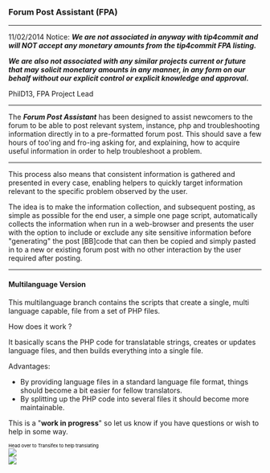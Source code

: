 ### Forum Post Assistant (FPA)
***
11/02/2014
Notice:
**_We are not associated in anyway with tip4commit and will NOT accept any monetary amounts from the tip4commit FPA listing._** 

**_We are also not associated with any similar projects current or future that may solicit monetary amounts in any manner, in any form on our behalf without our explicit control or explicit knowledge and approval._**

PhilD13, FPA Project Lead

***
The **_Forum Post Assistant_** has been designed to assist newcomers to the forum to be able to post relevant system, instance, php and troubleshooting information directly in to a pre-formatted forum post. This should save a few hours of too'ing and fro-ing asking for, and explaining, how to acquire useful information in order to help troubleshoot a problem.
***

This process also means that consistent information is gathered and presented in every case, enabling helpers to quickly target information relevant to the specific problem observed by the user.

The idea is to make the information collection, and subsequent posting, as simple as possible for the end user, a simple one page script, automatically collects the information when run in a web-browser and presents the user with the option to include or exclude any site sensitive information before "generating" the post [BB]code that can then be copied and simply pasted in to a new or existing forum post with no other interaction by the user required after posting.
***


#### Multilanguage Version
This multilanguage branch contains the scripts that create a single, multi language capable, file from a set of PHP files. 

How does it work ?

It basically scans the PHP code for translatable strings, creates or updates language files, and then builds everything into a single file.

Advantages:

* By providing language files in a standard language file format, things should become a bit easier for fellow translators.
* By splitting up the PHP code into several files it should become more maintainable.

This is a "**work in progress**" so let us know if you have questions or wish to help in some way.

<a target="_blank" style="text-decoration:none; color:black; font-size:66%" href="https://www.transifex.net/projects/p/fpa/resource/template/" 
title="See more information on Transifex.net">Head over to Transifex to help translating</a><br/>
<img border="0" src="https://www.transifex.net/projects/p/fpa/resource/template/chart/image_png"/><br/>
<a target="_blank" href="https://www.transifex.net/"><img border="0" src="https://sw.transifex.net/9/static/charts/images/tx-logo-micro.png"/></a>
